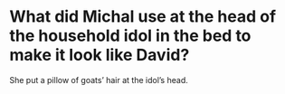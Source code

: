 # What did Michal use at the head of the household idol in the bed to make it look like David?

She put a pillow of goats’ hair at the idol’s head.
